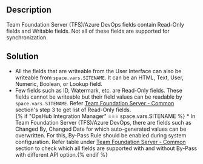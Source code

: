 ## Description

Team Foundation Server (TFS)/Azure DevOps fields contain Read-Only fields and Writable fields. Not all of these fields are supported for synchronization.

## Solution

* All the fields that are writeable from the User Interface can also be writeable from <code class="expression">space.vars.SITENAME</code>. It can be an HTML, Text, User, Numeric, Boolean, or Lookup field.
* Few fields such as ID, Watermark, etc. are Read-Only fields. These fields cannot be writeable but their field values can be readable by <code class="expression">space.vars.SITENAME</code>. Refer [Team Foundation Server - Common](../../../connectors/azure-devops.md#known-behaviors-and-limitations) section's step 3 to get list of Read-Only fields.  
  {% if "OpsHub Integration Manager" === space.vars.SITENAME %} * In Team Foundation Server (TFS)/Azure DevOps, there are fields such as Changed By, Changed Date for which auto-generated values can be overwritten. For this, By-Pass Rule should be enabled during system configuration. Refer table under [Team Foundation Server - Common](../../../connectors/azure-devops.md#known-behaviors-and-limitations) section to check which all fields are supported with and without By-Pass with different API option.{% endif %}


